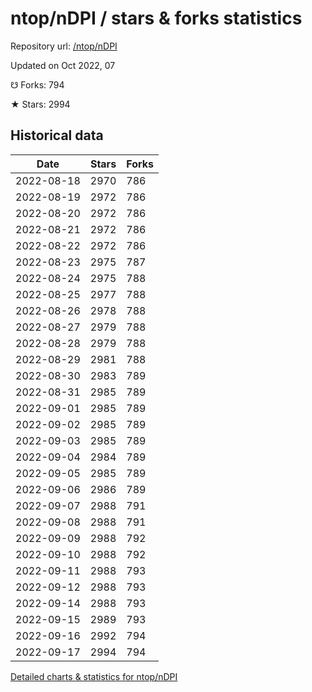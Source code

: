 # ntop/nDPI / stars & forks statistics

Repository url: [/ntop/nDPI](https://github.com/ntop/nDPI)

Updated on Oct 2022, 07

☋ Forks: 794

★ Stars: 2994

## Historical data
| Date | Stars | Forks |
|------|-------|-------|
| 2022-08-18 | 2970 | 786 | 
| 2022-08-19 | 2972 | 786 | 
| 2022-08-20 | 2972 | 786 | 
| 2022-08-21 | 2972 | 786 | 
| 2022-08-22 | 2972 | 786 | 
| 2022-08-23 | 2975 | 787 | 
| 2022-08-24 | 2975 | 788 | 
| 2022-08-25 | 2977 | 788 | 
| 2022-08-26 | 2978 | 788 | 
| 2022-08-27 | 2979 | 788 | 
| 2022-08-28 | 2979 | 788 | 
| 2022-08-29 | 2981 | 788 | 
| 2022-08-30 | 2983 | 789 | 
| 2022-08-31 | 2985 | 789 | 
| 2022-09-01 | 2985 | 789 | 
| 2022-09-02 | 2985 | 789 | 
| 2022-09-03 | 2985 | 789 | 
| 2022-09-04 | 2984 | 789 | 
| 2022-09-05 | 2985 | 789 | 
| 2022-09-06 | 2986 | 789 | 
| 2022-09-07 | 2988 | 791 | 
| 2022-09-08 | 2988 | 791 | 
| 2022-09-09 | 2988 | 792 | 
| 2022-09-10 | 2988 | 792 | 
| 2022-09-11 | 2988 | 793 | 
| 2022-09-12 | 2988 | 793 | 
| 2022-09-14 | 2988 | 793 | 
| 2022-09-15 | 2989 | 793 | 
| 2022-09-16 | 2992 | 794 | 
| 2022-09-17 | 2994 | 794 | 


[Detailed charts & statistics for ntop/nDPI](https://reviewgithub.com/rep/ntop/nDPI)
